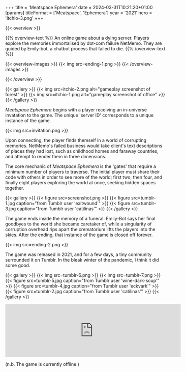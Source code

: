 +++
title = 'Meatspace Ephemera'
date = 2024-03-31T10:21:20+01:00
[params]
    titleFormat = ['Meatspace', 'Ephemera']
    year = '2021'
    hero = 'itchio-3.png'
+++

{{< overview >}}

{{% overview-text %}}
An online game about a dying server. Players explore the memories immortalised by dot-com failure NetMemo. They are guided by Emily-bot, a chatbot process that failed to die.
{{% /overview-text %}}

{{< overview-images >}}
{{< img src=ending-1.png >}}
{{< /overview-images >}}

{{< /overview >}}

{{< gallery >}}
{{< img src=itchio-2.png alt="gameplay screenshot of forest" >}}
{{< img src=itchio-1.png alt="gameplay screenshot of office" >}}
{{< /gallery >}}

*Meatspace Ephemera* begins with a player receiving an in-universe invatation to the game. The unique 'server ID' corresponds to a unique instance of the game.

{{< img src=invitation.png >}}

Upon connecting, the player finds themself in a world of corrupting memories. NetMemo's failed business would take client's text descriptions of places they had lost, such as childhood homes and faraway countries, and attempt to render them in three dimensions.

The core mechanic of *Meatspace Ephemera* is the 'gates' that require a minimum number of players to traverse. The initial player must share their code with others in order to see more of the world; first two, then four, and finally eight players exploring the world at once, seeking hidden spaces together.

{{< gallery >}}
{{< figure src=screenshot.png >}}
{{< figure src=tumblr-1.jpg caption="from Tumblr user 'exitwound'" >}}
{{< figure src=tumblr-3.jpg caption="from Tumblr user 'catilinas'" >}}
{{< /gallery >}}

The game ends inside the memory of a funeral. Emily-Bot says her final goodbyes to the world she became caretaker of, while a singularity of corruption overhead rips apart the crematorium lifts the players into the skies. After the ending, that instance of the game is closed off forever.

{{< img src=ending-2.png >}}

The game was released in 2021, and for a few days, a tiny community surrounded it on Tumblr. In the bleak winter of the pandemic, I think it did some good.

{{< gallery >}}
{{< img src=tumblr-6.png >}}
{{< img src=tumblr-7.png >}}
{{< figure src=tumblr-5.jpg caption="from Tumblr user 'wine-dark-soup'" >}}
{{< figure src=tumblr-4.jpg caption="from Tumblr user 'eckvark'" >}}
{{< figure src=tumblr-2.jpg caption="from Tumblr user 'catilinas'" >}}
{{< /gallery >}}

<iframe frameborder="0" src="https://itch.io/embed/917677" width="552" height="167"><a href="https://worldenddisk.itch.io/meatspace-ephemera">Meatspace Ephemera by WORLDENDDISK</a></iframe>

(n.b. The game is currently offline.)